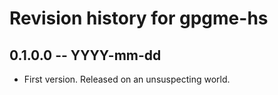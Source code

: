 # Revision history for gpgme-hs

## 0.1.0.0 -- YYYY-mm-dd

* First version. Released on an unsuspecting world.
